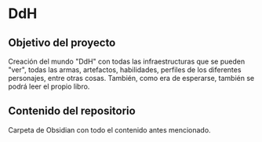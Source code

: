 # DdH

## Objetivo del proyecto

Creación del mundo "DdH" con todas las infraestructuras que se pueden "ver", todas las armas, artefactos, habilidades, perfiles de los diferentes personajes, entre otras cosas. También, como era de esperarse, también se podrá leer el propio libro.

## Contenido del repositorio

Carpeta de Obsidian con todo el contenido antes mencionado.
